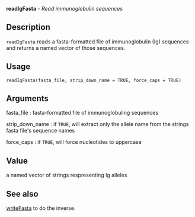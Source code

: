 





**readIgFasta** - *Read immunoglobulin sequences*

Description
--------------------

`readIgFasta` reads a fasta-formatted file of immunoglobulin (Ig)
sequences and returns a named vector of those sequences.


Usage
--------------------
```
readIgFasta(fasta_file, strip_down_name = TRUE, force_caps = TRUE)
```

Arguments
-------------------

fasta_file
:   fasta-formatted file of immunoglobuling sequences

strip_down_name
:   if `TRUE`, will extract only the allele name
from the strings fasta file's sequence names

force_caps
:   if `TRUE`, will force nucleotides to
uppercase




Value
-------------------

a named vector of strings respresenting Ig alleles




See also
-------------------

[writeFasta](writeFasta.md) to do the inverse.



